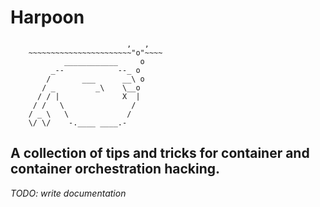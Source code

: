 # Harpoon

```
                          ,   ,
    ~~~~~~~~~~~~~~~~~~~~~~~"o"~~~~
            ____________     o
    	 _--            --_ o
        /       ___      __\ o
       / _         _\    \__o 
      / / |              X  |
     / /   \	           /
    / _ \   \             /
    \/ \/    -.____ ____.-
```

## A collection of tips and tricks for container and container orchestration hacking.

*TODO: write documentation*
